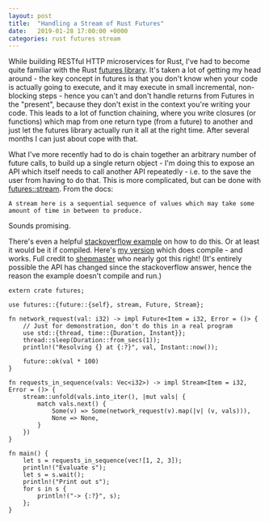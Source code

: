 ```yaml
---
layout: post
title:  "Handling a Stream of Rust Futures"
date:   2019-01-28 17:00:00 +0000
categories: rust futures stream
---
```


While building RESTful HTTP microservices for Rust, I've had to become quite familiar with the Rust [futures library](https://docs.rs/futures/0.2.1/futures/).  It's taken a lot of getting my head around - the key concept in futures is that you don't know when your code is actually going to execute, and it may execute in small incremental, non-blocking steps - hence you can't and don't handle returns from Futures in the "present", because they don't exist in the context you're writing your code.  This leads to a lot of function chaining, where you write closures (or functions) which map from one return type (from a future) to another and just let the futures library actually run it all at the right time.  After several months I can just about cope with that.

What I've more recently had to do is chain together an arbitrary number of future calls, to build up a single return object - I'm doing this to expose an API which itself needs to call another API repeatedly - i.e. to the save the user from having to do that.  This is more complicated, but can be done with [futures::stream](https://docs.rs/futures/0.1.14/futures/stream/index.html).  From the docs:

```
A stream here is a sequential sequence of values which may take some amount of time in between to produce.
```

Sounds promising.

There's even a helpful [stackoverflow example](https://stackoverflow.com/questions/50850309/how-do-i-iterate-over-a-vec-of-functions-returning-futures-in-rust) on how to do this.  Or at least it would be it if compiled.  Here's [my version](https://play.rust-lang.org/?version=stable&mode=debug&edition=2018&gist=592ad6d4e20ce35f921aa278cadad19f) which does compile - and works.  Full credit to [shepmaster](https://stackoverflow.com/users/155423/shepmaster) who nearly got this right!  (It's entirely possible the API has changed since the stackoverflow answer, hence the reason the example doesn't compile and run.)

```
extern crate futures;

use futures::{future::{self}, stream, Future, Stream};

fn network_request(val: i32) -> impl Future<Item = i32, Error = ()> {        
    // Just for demonstration, don't do this in a real program
    use std::{thread, time::{Duration, Instant}};
    thread::sleep(Duration::from_secs(1));
    println!("Resolving {} at {:?}", val, Instant::now());

    future::ok(val * 100)
}

fn requests_in_sequence(vals: Vec<i32>) -> impl Stream<Item = i32, Error = ()> {
    stream::unfold(vals.into_iter(), |mut vals| {
        match vals.next() {
            Some(v) => Some(network_request(v).map(|v| (v, vals))),
            None => None,
        }
    })
}

fn main() {
    let s = requests_in_sequence(vec![1, 2, 3]);
    println!("Evaluate s");
    let s = s.wait();
    println!("Print out s");
    for s in s {
        println!("-> {:?}", s);
    };
}
```